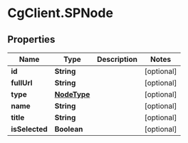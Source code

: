 # CgClient.SPNode

## Properties

Name | Type | Description | Notes
------------ | ------------- | ------------- | -------------
**id** | **String** |  | [optional] 
**fullUrl** | **String** |  | [optional] 
**type** | [**NodeType**](NodeType.md) |  | [optional] 
**name** | **String** |  | [optional] 
**title** | **String** |  | [optional] 
**isSelected** | **Boolean** |  | [optional] 



